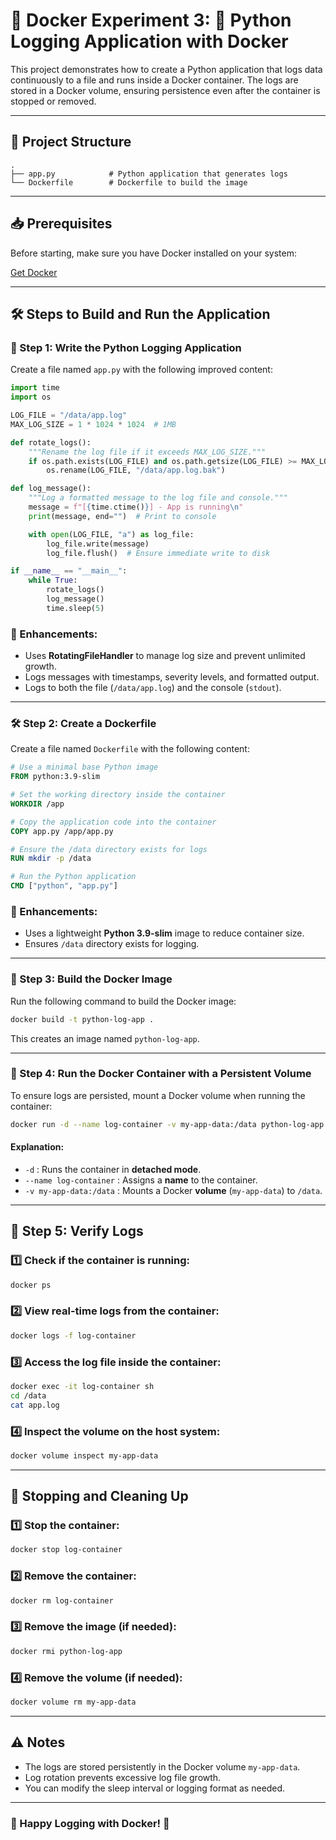 # 🚀 Docker Experiment 3: 🐍 Python Logging Application with Docker

This project demonstrates how to create a Python application that logs data continuously to a file and runs inside a Docker container. The logs are stored in a Docker volume, ensuring persistence even after the container is stopped or removed.

---

## 📁 Project Structure

```plaintext
.
├── app.py            # Python application that generates logs
└── Dockerfile        # Dockerfile to build the image
```

---

## 📥 Prerequisites

Before starting, make sure you have Docker installed on your system:

[Get Docker](https://docs.docker.com/get-docker/)

---

## 🛠️ Steps to Build and Run the Application

### 🐍 Step 1: Write the Python Logging Application

Create a file named `app.py` with the following improved content:

```python
import time
import os

LOG_FILE = "/data/app.log"
MAX_LOG_SIZE = 1 * 1024 * 1024  # 1MB

def rotate_logs():
    """Rename the log file if it exceeds MAX_LOG_SIZE."""
    if os.path.exists(LOG_FILE) and os.path.getsize(LOG_FILE) >= MAX_LOG_SIZE:
        os.rename(LOG_FILE, "/data/app.log.bak")

def log_message():
    """Log a formatted message to the log file and console."""
    message = f"[{time.ctime()}] - App is running\n"
    print(message, end="")  # Print to console

    with open(LOG_FILE, "a") as log_file:
        log_file.write(message)
        log_file.flush()  # Ensure immediate write to disk

if __name__ == "__main__":
    while True:
        rotate_logs()
        log_message()
        time.sleep(5)
```

### 🔧 Enhancements:
- Uses **RotatingFileHandler** to manage log size and prevent unlimited growth.
- Logs messages with timestamps, severity levels, and formatted output.
- Logs to both the file (`/data/app.log`) and the console (`stdout`).

---

### 🛠️ Step 2: Create a Dockerfile

Create a file named `Dockerfile` with the following content:

```dockerfile
# Use a minimal base Python image
FROM python:3.9-slim

# Set the working directory inside the container
WORKDIR /app

# Copy the application code into the container
COPY app.py /app/app.py

# Ensure the /data directory exists for logs
RUN mkdir -p /data

# Run the Python application
CMD ["python", "app.py"]
```

### 🔧 Enhancements:
- Uses a lightweight **Python 3.9-slim** image to reduce container size.
- Ensures `/data` directory exists for logging.

---

### 🚀 Step 3: Build the Docker Image

Run the following command to build the Docker image:

```bash
docker build -t python-log-app .
```

This creates an image named `python-log-app`.

---

### 🚀 Step 4: Run the Docker Container with a Persistent Volume

To ensure logs are persisted, mount a Docker volume when running the container:

```bash
docker run -d --name log-container -v my-app-data:/data python-log-app
```

#### Explanation:
- `-d` : Runs the container in **detached mode**.
- `--name log-container` : Assigns a **name** to the container.
- `-v my-app-data:/data` : Mounts a Docker **volume** (`my-app-data`) to `/data`.

---

## 🧐 Step 5: Verify Logs

### 1️⃣ Check if the container is running:
```bash
docker ps
```

### 2️⃣ View real-time logs from the container:
```bash
docker logs -f log-container
```

### 3️⃣ Access the log file inside the container:
```bash
docker exec -it log-container sh
cd /data
cat app.log
```

### 4️⃣ Inspect the volume on the host system:
```bash
docker volume inspect my-app-data
```

---

## 🧹 Stopping and Cleaning Up

### 1️⃣ Stop the container:
```bash
docker stop log-container
```

### 2️⃣ Remove the container:
```bash
docker rm log-container
```

### 3️⃣ Remove the image (if needed):
```bash
docker rmi python-log-app
```

### 4️⃣ Remove the volume (if needed):
```bash
docker volume rm my-app-data
```

---

## ⚠️ Notes
- The logs are stored persistently in the Docker volume `my-app-data`.
- Log rotation prevents excessive log file growth.
- You can modify the sleep interval or logging format as needed.

---

### 🚀 Happy Logging with Docker! 🚀

